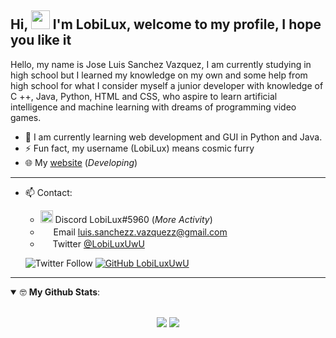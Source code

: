 ## __Hi,__ <img src="https://media.giphy.com/media/hvRJCLFzcasrR4ia7z/giphy.gif" width="30px"> __I'm LobiLux, welcome to my profile, I hope you like it__


Hello, my name is Jose Luis Sanchez Vazquez, I am currently studying in high school but I learned my knowledge on my own and some help from high school for what I consider myself a junior developer with knowledge of C ++, Java, Python, HTML and CSS, who aspire to learn artificial intelligence and machine learning with dreams of programming video games.

- 🌱 I am currently learning web development and GUI in Python and Java.
- ⚡ Fun fact, my username (LobiLux) means cosmic furry
- 🌐 My [website](https://lobiluxuwu.github.io/LobiLuxUwU/) (*Developing*)

---

- 📫 Contact: 
    - <img src="https://cdn.discordapp.com/attachments/770434184413446197/893747731271675914/Discord-Logo.png" width="20px"> Discord LobiLux#5960 (*More Activity*)
    - <img src="https://cdn.discordapp.com/attachments/770434184413446197/893749897600335922/email_PNG100740.png" width="17px"> Email luis.sanchezz.vazquezz@gmail.com
    - <img src="https://cdn.discordapp.com/attachments/770434184413446197/893748803486756924/twitter-logo-6.png" width="16px"> Twitter [@LobiLuxUwU](https://twitter.com/LobiLux_UwU)

    ![Twitter Follow](https://img.shields.io/twitter/follow/LobiLux_UwU?label=@LobiLux_UwU&style=social)
    [![GitHub LobiLuxUwU](https://img.shields.io/github/followers/LobiLuxUwU?label=follow&style=social)](https://github.com/LobiLuxUwU)

---

<details open>
 <summary> 🤓 <b>My Github Stats</b>: </summary>
<br>
<p align = "center">
    <img src = "https://github-readme-stats.vercel.app/api?username=LobiLuxUwU&count_private=true&show_icons=true&theme=midnight-purple">
    <img src = "https://github-readme-stats.vercel.app/api/top-langs/?username=LobiLuxUwU&theme=midnight-purple&count_private=true&layout=compact&langs_count=6">
    
</p>
</details>
<br>